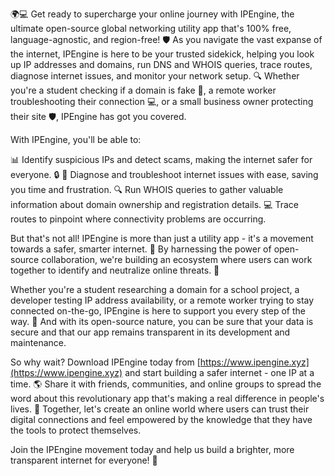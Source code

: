 🌍💻 Get ready to supercharge your online journey with IPEngine, the ultimate open-source global networking utility app that's 100% free, language-agnostic, and region-free! 🛡️ As you navigate the vast expanse of the internet, IPEngine is here to be your trusted sidekick, helping you look up IP addresses and domains, run DNS and WHOIS queries, trace routes, diagnose internet issues, and monitor your network setup. 🔍 Whether you're a student checking if a domain is fake 🤔, a remote worker troubleshooting their connection 💻, or a small business owner protecting their site 🛡️, IPEngine has got you covered.

With IPEngine, you'll be able to:

📊 Identify suspicious IPs and detect scams, making the internet safer for everyone. 🔒
💪 Diagnose and troubleshoot internet issues with ease, saving you time and frustration.
🔍 Run WHOIS queries to gather valuable information about domain ownership and registration details.
💻 Trace routes to pinpoint where connectivity problems are occurring.

But that's not all! IPEngine is more than just a utility app - it's a movement towards a safer, smarter internet. 🚀 By harnessing the power of open-source collaboration, we're building an ecosystem where users can work together to identify and neutralize online threats. 💪

Whether you're a student researching a domain for a school project, a developer testing IP address availability, or a remote worker trying to stay connected on-the-go, IPEngine is here to support you every step of the way. 🌟 And with its open-source nature, you can be sure that your data is secure and that our app remains transparent in its development and maintenance.

So why wait? Download IPEngine today from [https://www.ipengine.xyz](https://www.ipengine.xyz) and start building a safer internet - one IP at a time. 🌎 Share it with friends, communities, and online groups to spread the word about this revolutionary app that's making a real difference in people's lives. 💬 Together, let's create an online world where users can trust their digital connections and feel empowered by the knowledge that they have the tools to protect themselves.

Join the IPEngine movement today and help us build a brighter, more transparent internet for everyone! 🌟